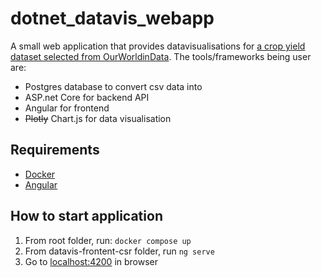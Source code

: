 # dotnet_datavis_webapp

A small web application that provides datavisualisations for [a crop yield dataset selected from OurWorldinData](https://ourworldindata.org/crop-yields#explore-data-on-crop-yields).
The tools/frameworks being user are:

- Postgres database to convert csv data into
- ASP.net Core for backend API
- Angular for frontend
- ~~Plotly~~ Chart.js for data visualisation

## Requirements
- [Docker](https://www.docker.com/get-started/)
- [Angular](https://angular.dev/installation)
## How to start application
1. From root folder, run: ```docker compose up```
2. From datavis-frontent-csr folder, run ```ng serve```
3. Go to [localhost:4200](http://localhost:4200/) in browser

